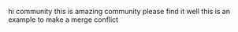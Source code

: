 hi community this is amazing community please find it well
this is an example to make a merge conflict
